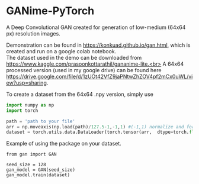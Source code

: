 # GANime-PyTorch
A Deep Convolutional GAN created for generation of low-medium (64x64 px) resolution images.

Demonstration can be found in https://konkuad.github.io/gan.html, which is created and run on a google colab notebook.<br>
The dataset used in the demo can be downloaded from https://www.kaggle.com/prasoonkottarathil/gananime-lite.<br>
A 64x64 processed version (used in my google drive) can be found here https://drive.google.com/file/d/1zUOt42VfZ9jaPNtwZhZOV4pf2mCx0uWL/view?usp=sharing.

To create a dataset from the 64x64 .npy version, simply use

```python
import numpy as np
import torch

path = 'path to your file'
arr = np.moveaxis(np.load(path)/127.5-1,-1,1) #(-1,1) normalize and format to C,W,H
dataset = torch.utils.data.DataLoader(torch.tensor(arr,  dtype=torch.float), batch_size=128, num_workers=2, shuffle=True)
```

Example of using the package on your dataset.
```
from gan import GAN

seed_size = 128
gan_model = GAN(seed_size)
gan_model.train(dataset)
```
